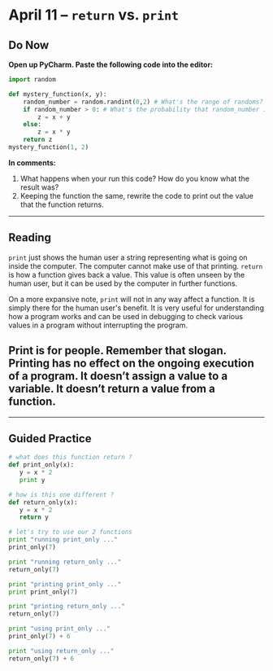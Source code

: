 # April 11 – <code>return</code> vs. <code>print</code>

## Do Now
**Open up PyCharm. Paste the following code into the editor:**

```python
import random

def mystery_function(x, y):
    random_number = random.randint(0,2) # What's the range of randoms?
    if random_number > 0: # What's the probability that random_number is greater than 0?
        z = x + y
    else:
        z = x * y
    return z
mystery_function(1, 2)
```

**In comments:**

1. What happens when your run this code? How do you know what the result was?
2. Keeping the function the same, rewrite the code to print out the value that the function returns.

---

## Reading
<code>print</code> just shows the human user a string representing what is going on inside the computer. The computer cannot make use of that printing. <code>return</code> is how a function gives back a value. This value is often unseen by the human user, but it can be used by the computer in further functions.

On a more expansive note, <code>print</code> will not in any way affect a function. It is simply there for the human user's benefit. It is very useful for understanding how a program works and can be used in debugging to check various values in a program without interrupting the program.

## Print is for people. Remember that slogan. Printing has no effect on the ongoing execution of a program. It doesn’t assign a value to a variable. It doesn’t return a value from a function.

---

## Guided Practice
```python
# what does this function return ?
def print_only(x):
   y = x * 2
   print y

# how is this one different ?
def return_only(x):
   y = x * 2
   return y

# let's try to use our 2 functions
print "running print_only ..."
print_only(7)

print "running return_only ..."
return_only(7)

print "printing print_only ..."
print print_only(7)

print "printing return_only ..."
return_only(7)

print "using print_only ..."
print_only(7) + 6

print "using return_only ..."
return_only(7) + 6
```
